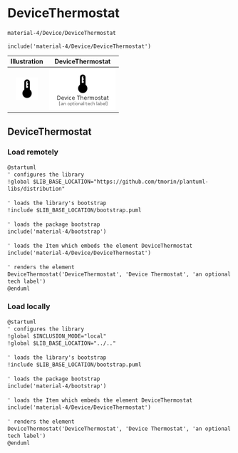 # DeviceThermostat


```text
material-4/Device/DeviceThermostat
```

```text
include('material-4/Device/DeviceThermostat')
```



| Illustration | DeviceThermostat |
| :---: | :---: |
| ![illustration for Illustration](../../material-4/Device/DeviceThermostat.png) | ![illustration for DeviceThermostat](../../material-4/Device/DeviceThermostat.Local.png) |




## DeviceThermostat

### Load remotely
```plantuml
@startuml
' configures the library
!global $LIB_BASE_LOCATION="https://github.com/tmorin/plantuml-libs/distribution"

' loads the library's bootstrap
!include $LIB_BASE_LOCATION/bootstrap.puml

' loads the package bootstrap
include('material-4/bootstrap')

' loads the Item which embeds the element DeviceThermostat
include('material-4/Device/DeviceThermostat')

' renders the element
DeviceThermostat('DeviceThermostat', 'Device Thermostat', 'an optional tech label')
@enduml
```

### Load locally
```plantuml
@startuml
' configures the library
!global $INCLUSION_MODE="local"
!global $LIB_BASE_LOCATION="../.."

' loads the library's bootstrap
!include $LIB_BASE_LOCATION/bootstrap.puml

' loads the package bootstrap
include('material-4/bootstrap')

' loads the Item which embeds the element DeviceThermostat
include('material-4/Device/DeviceThermostat')

' renders the element
DeviceThermostat('DeviceThermostat', 'Device Thermostat', 'an optional tech label')
@enduml
```

